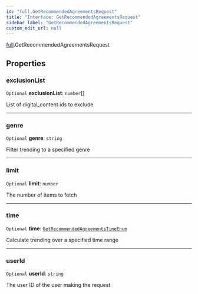 ```yaml
---
id: "full.GetRecommendedAgreementsRequest"
title: "Interface: GetRecommendedAgreementsRequest"
sidebar_label: "GetRecommendedAgreementsRequest"
custom_edit_url: null
---
```


[full](../namespaces/full.md).GetRecommendedAgreementsRequest

## Properties

### exclusionList

 `Optional` **exclusionList**: `number`[]

List of digital_content ids to exclude

___

### genre

 `Optional` **genre**: `string`

Filter trending to a specified genre

___

### limit

 `Optional` **limit**: `number`

The number of items to fetch

___

### time

 `Optional` **time**: [`GetRecommendedAgreementsTimeEnum`](../enums/full.GetRecommendedAgreementsTimeEnum.md)

Calculate trending over a specified time range

___

### userId

 `Optional` **userId**: `string`

The user ID of the user making the request
